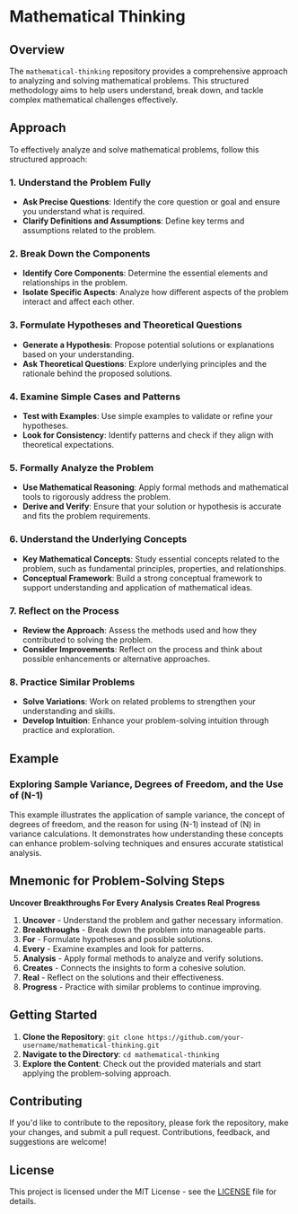 # Mathematical Thinking

## Overview

The `mathematical-thinking` repository provides a comprehensive approach to analyzing and solving mathematical problems. This structured methodology aims to help users understand, break down, and tackle complex mathematical challenges effectively.

## Approach

To effectively analyze and solve mathematical problems, follow this structured approach:

### 1. Understand the Problem Fully

- **Ask Precise Questions**: Identify the core question or goal and ensure you understand what is required.
- **Clarify Definitions and Assumptions**: Define key terms and assumptions related to the problem.

### 2. Break Down the Components

- **Identify Core Components**: Determine the essential elements and relationships in the problem.
- **Isolate Specific Aspects**: Analyze how different aspects of the problem interact and affect each other.

### 3. Formulate Hypotheses and Theoretical Questions

- **Generate a Hypothesis**: Propose potential solutions or explanations based on your understanding.
- **Ask Theoretical Questions**: Explore underlying principles and the rationale behind the proposed solutions.

### 4. Examine Simple Cases and Patterns

- **Test with Examples**: Use simple examples to validate or refine your hypotheses.
- **Look for Consistency**: Identify patterns and check if they align with theoretical expectations.

### 5. Formally Analyze the Problem

- **Use Mathematical Reasoning**: Apply formal methods and mathematical tools to rigorously address the problem.
- **Derive and Verify**: Ensure that your solution or hypothesis is accurate and fits the problem requirements.

### 6. Understand the Underlying Concepts

- **Key Mathematical Concepts**: Study essential concepts related to the problem, such as fundamental principles, properties, and relationships.
- **Conceptual Framework**: Build a strong conceptual framework to support understanding and application of mathematical ideas.

### 7. Reflect on the Process

- **Review the Approach**: Assess the methods used and how they contributed to solving the problem.
- **Consider Improvements**: Reflect on the process and think about possible enhancements or alternative approaches.

### 8. Practice Similar Problems

- **Solve Variations**: Work on related problems to strengthen your understanding and skills.
- **Develop Intuition**: Enhance your problem-solving intuition through practice and exploration.

## Example

### Exploring Sample Variance, Degrees of Freedom, and the Use of \(N-1\)

This example illustrates the application of sample variance, the concept of degrees of freedom, and the reason for using \(N-1\) instead of \(N\) in variance calculations. It demonstrates how understanding these concepts can enhance problem-solving techniques and ensures accurate statistical analysis.

## Mnemonic for Problem-Solving Steps

**Uncover Breakthroughs For Every Analysis Creates Real Progress**

1. **Uncover** - Understand the problem and gather necessary information.
2. **Breakthroughs** - Break down the problem into manageable parts.
3. **For** - Formulate hypotheses and possible solutions.
4. **Every** - Examine examples and look for patterns.
5. **Analysis** - Apply formal methods to analyze and verify solutions.
6. **Creates** - Connects the insights to form a cohesive solution.
7. **Real** - Reflect on the solutions and their effectiveness.
8. **Progress** - Practice with similar problems to continue improving.

## Getting Started

1. **Clone the Repository**: `git clone https://github.com/your-username/mathematical-thinking.git`
2. **Navigate to the Directory**: `cd mathematical-thinking`
3. **Explore the Content**: Check out the provided materials and start applying the problem-solving approach.

## Contributing

If you'd like to contribute to the repository, please fork the repository, make your changes, and submit a pull request. Contributions, feedback, and suggestions are welcome!

## License

This project is licensed under the MIT License - see the [LICENSE](LICENSE) file for details.
